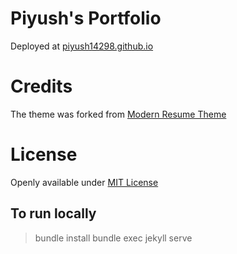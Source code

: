 # Piyush's Portfolio
 Deployed at [piyush14298.github.io](https://piyush14298.github.io)

# Credits
The theme was forked from [Modern Resume Theme](https://github.com/sproogen/modern-resume-theme)

# License
Openly available under [MIT License](https://opensource.org/licenses/MIT)


## To run locally
> bundle install
> bundle exec jekyll serve